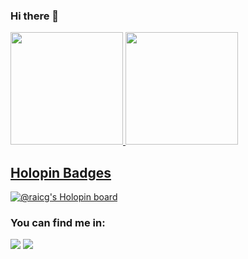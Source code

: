 ### Hi there 👋

<div>
  <a href="https://github.com/raicg">
  <img height="180em" src="https://github-readme-stats.vercel.app/api?username=raicg&show_icons=true&theme=tokyonight&include_all_commits=true&count_private=true"/>
  <img height="180em" src="https://github-readme-stats.vercel.app/api/top-langs/?username=raicg&layout=compact&langs_count=7&theme=tokyonight"/>
 
</div>
  
  
## Holopin Badges
[![@raicg's Holopin board](https://holopin.io/api/user/board?user=raicg)](https://holopin.io/@raicg)

### You can find me in:

<div> 
  <a href = "mailto:raicg2@gmail.com"><img src="https://img.shields.io/badge/-Gmail-%23333?style=for-the-badge&logo=gmail&logoColor=white" target="_blank"></a>
  <a href="https://www.linkedin.com/in/raicg/" target="_blank"><img src="https://img.shields.io/badge/-LinkedIn-%230077B5?style=for-the-badge&logo=linkedin&logoColor=white" target="_blank"></a> 
</div>
